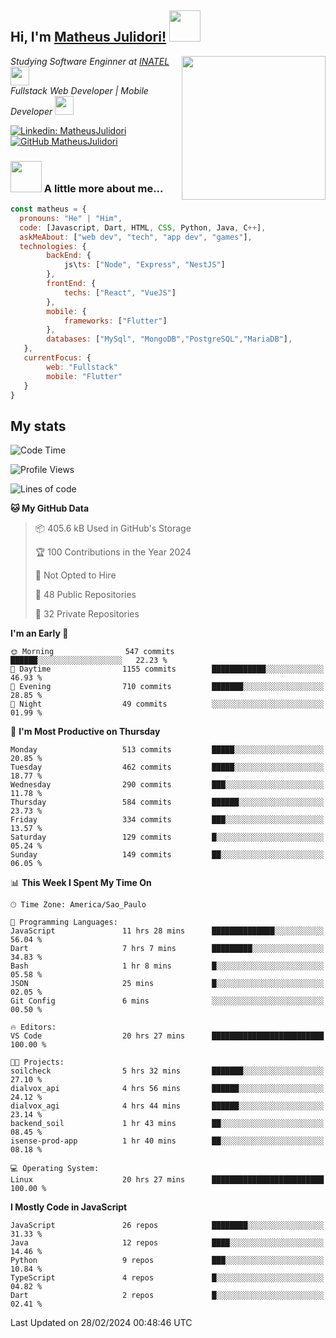 <h2> Hi, I'm <a href="https://matheusjulidori.github.io" target="_blank">Matheus Julidori!</a> <img src="https://media.giphy.com/media/12oufCB0MyZ1Go/giphy.gif" width="50"></h2>
<img align='right' src="https://media.giphy.com/media/3oKIPnAiaMCws8nOsE/giphy.gif" width="230" height="auto">
<p><em>Studying Software Enginner at <a href="http://www.inatel.br" target="_blank">INATEL</a><img src="https://media.giphy.com/media/fYSnHlufseco8Fh93Z/giphy.gif" width="30"></br>
  Fullstack Web Developer | Mobile Developer <img src="https://media.giphy.com/media/WUlplcMpOCEmTGBtBW/giphy.gif" width="30">
</em></p>

[![Linkedin: MatheusJulidori](https://img.shields.io/badge/-MatheusJulidori-blue?style=flat-square&logo=Linkedin&logoColor=white&link=https://www.linkedin.com/in/MatheusJulidori/)](https://www.linkedin.com/in/MatheusJulidori/)
[![GitHub MatheusJulidori](https://img.shields.io/github/followers/matheusjulidori?label=follow&style=social)](https://github.com/MatheusJulidori)


### <img src="https://media.giphy.com/media/VgCDAzcKvsR6OM0uWg/giphy.gif" width="50"> A little more about me...  

```javascript
const matheus = {
  pronouns: "He" | "Him",
  code: [Javascript, Dart, HTML, CSS, Python, Java, C++],
  askMeAbout: ["web dev", "tech", "app dev", "games"],
  technologies: {
        backEnd: {
            js\ts: ["Node", "Express", "NestJS"]
        },
        frontEnd: {
            techs: ["React", "VueJS"]
        },
        mobile: {
            frameworks: ["Flutter"]
        },
        databases: ["MySql", "MongoDB","PostgreSQL","MariaDB"],
   },
   currentFocus: {
        web: "Fullstack"
        mobile: "Flutter"
   }
}
```
<h2>My stats</h2>

<!--START_SECTION:waka-->
![Code Time](http://img.shields.io/badge/Code%20Time-486%20hrs%2014%20mins-blue)

![Profile Views](http://img.shields.io/badge/Profile%20Views-5-blue)

![Lines of code](https://img.shields.io/badge/From%20Hello%20World%20I%27ve%20Written-7.2%20million%20lines%20of%20code-blue)

**🐱 My GitHub Data** 

> 📦 405.6 kB Used in GitHub's Storage 
 > 
> 🏆 100 Contributions in the Year 2024
 > 
> 🚫 Not Opted to Hire
 > 
> 📜 48 Public Repositories 
 > 
> 🔑 32 Private Repositories 
 > 
**I'm an Early 🐤** 

```text
🌞 Morning                547 commits         ██████░░░░░░░░░░░░░░░░░░░   22.23 % 
🌆 Daytime                1155 commits        ████████████░░░░░░░░░░░░░   46.93 % 
🌃 Evening                710 commits         ███████░░░░░░░░░░░░░░░░░░   28.85 % 
🌙 Night                  49 commits          ░░░░░░░░░░░░░░░░░░░░░░░░░   01.99 % 
```
📅 **I'm Most Productive on Thursday** 

```text
Monday                   513 commits         █████░░░░░░░░░░░░░░░░░░░░   20.85 % 
Tuesday                  462 commits         █████░░░░░░░░░░░░░░░░░░░░   18.77 % 
Wednesday                290 commits         ███░░░░░░░░░░░░░░░░░░░░░░   11.78 % 
Thursday                 584 commits         ██████░░░░░░░░░░░░░░░░░░░   23.73 % 
Friday                   334 commits         ███░░░░░░░░░░░░░░░░░░░░░░   13.57 % 
Saturday                 129 commits         █░░░░░░░░░░░░░░░░░░░░░░░░   05.24 % 
Sunday                   149 commits         ██░░░░░░░░░░░░░░░░░░░░░░░   06.05 % 
```


📊 **This Week I Spent My Time On** 

```text
🕑︎ Time Zone: America/Sao_Paulo

💬 Programming Languages: 
JavaScript               11 hrs 28 mins      ██████████████░░░░░░░░░░░   56.04 % 
Dart                     7 hrs 7 mins        █████████░░░░░░░░░░░░░░░░   34.83 % 
Bash                     1 hr 8 mins         █░░░░░░░░░░░░░░░░░░░░░░░░   05.58 % 
JSON                     25 mins             █░░░░░░░░░░░░░░░░░░░░░░░░   02.05 % 
Git Config               6 mins              ░░░░░░░░░░░░░░░░░░░░░░░░░   00.50 % 

🔥 Editors: 
VS Code                  20 hrs 27 mins      █████████████████████████   100.00 % 

🐱‍💻 Projects: 
soilcheck                5 hrs 32 mins       ███████░░░░░░░░░░░░░░░░░░   27.10 % 
dialvox_api              4 hrs 56 mins       ██████░░░░░░░░░░░░░░░░░░░   24.12 % 
dialvox_agi              4 hrs 44 mins       ██████░░░░░░░░░░░░░░░░░░░   23.14 % 
backend_soil             1 hr 43 mins        ██░░░░░░░░░░░░░░░░░░░░░░░   08.45 % 
isense-prod-app          1 hr 40 mins        ██░░░░░░░░░░░░░░░░░░░░░░░   08.18 % 

💻 Operating System: 
Linux                    20 hrs 27 mins      █████████████████████████   100.00 % 
```

**I Mostly Code in JavaScript** 

```text
JavaScript               26 repos            ████████░░░░░░░░░░░░░░░░░   31.33 % 
Java                     12 repos            ████░░░░░░░░░░░░░░░░░░░░░   14.46 % 
Python                   9 repos             ███░░░░░░░░░░░░░░░░░░░░░░   10.84 % 
TypeScript               4 repos             █░░░░░░░░░░░░░░░░░░░░░░░░   04.82 % 
Dart                     2 repos             █░░░░░░░░░░░░░░░░░░░░░░░░   02.41 % 
```




 Last Updated on 28/02/2024 00:48:46 UTC
<!--END_SECTION:waka-->
